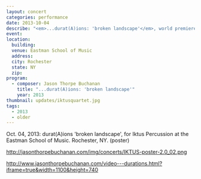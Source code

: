 ```yaml
---
layout: concert
categories: performance
date: 2013-10-04
describe: "<em>...durat(A)ions: 'broken landscape'</em>, world premiere, Iktus Percussion."
event:
location:
  building:
  venue: Eastman School of Music
  address:
  city: Rochester
  state: NY
  zip:
program:
  - composer: Jason Thorpe Buchanan
    title: "...durat(A)ions: 'broken landscape'"
    year: 2013
thumbnail: updates/iktusquartet.jpg
tags:
  - 2013
  - older
---
```


Oct. 04, 2013: durat(A)ions 'broken landscape', for Iktus Percussion at the Eastman School of Music. Rochester, NY. (poster)

http://jasonthorpebuchanan.com/img/concerts/IKTUS-poster-2.0_02.png

http://www.jasonthorpebuchanan.com/video---durations.html?iframe=true&width=1100&height=740
